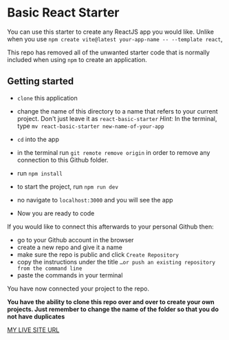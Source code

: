 # Basic React Starter

You can use this starter to create any ReactJS app you would like.
Unlike when you use `npm create vite@latest your-app-name -- --template react`,

This repo has removed all of the unwanted starter code that is normally included when using `npm` to create an application.

## Getting started

- `clone` this application
- change the name of this directory to a name that refers to your current project. Don't just leave it as `react-basic-starter`
  _Hint:_ In the terminal, type `mv react-basic-starter new-name-of-your-app`
- `cd` into the app
- in the terminal run `git remote remove origin` in order to remove any connection to this Github folder.

- run `npm install`
- to start the project, run `npm run dev`
- no navigate to `localhost:3000` and you will see the app
- Now you are ready to code

If you would like to connect this afterwards to your personal Github then:

- go to your Github account in the browser
- create a new repo and give it a name
- make sure the repo is public and click `Create Repository`
- copy the instructions under the title `…or push an existing repository from the command line`
- paste the commands in your terminal

You have now connected your project to the repo.

**You have the ability to clone this repo over and over to create your own projects. Just remember to change the name of the folder so that you do not have duplicates**

[MY LIVE SITE URL](https://main--dynamic-mousse-637271.netlify.app/)
